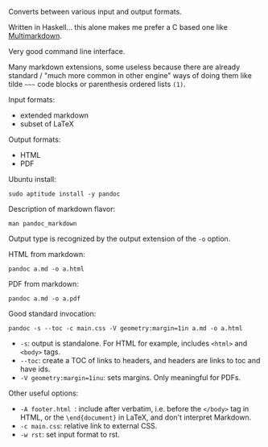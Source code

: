 Converts between various input and output formats.

Written in Haskell... this alone makes me prefer a C based one like [Multimarkdown](https://github.com/fletcher/MultiMarkdown-4).

Very good command line interface.

Many markdown extensions, some useless because there are already standard / "much more common in other engine" ways of doing them like tilde `~~~` code blocks or parenthesis ordered lists `(1)`.

Input formats:

- extended markdown
- subset of LaTeX

Output formats:

- HTML
- PDF

Ubuntu install:

    sudo aptitude install -y pandoc

Description of markdown flavor:

    man pandoc_markdown

Output type is recognized by the output extension of the `-o` option.

HTML from markdown:

    pandoc a.md -o a.html

PDF from markdown:

    pandoc a.md -o a.pdf

Good standard invocation:

    pandoc -s --toc -c main.css -V geometry:margin=1in a.md -o a.html

- `-s`:                      output is standalone. For HTML for example, includes `<html>` and `<body>` tags.
- `--toc`:                   create a TOC of links to headers, and headers are links to toc and have ids.
- `-V geometry:margin=1inu`: sets margins. Only meaningful for PDFs.

Other useful options:

- `-A footer.html `: include after verbatim, i.e. before the `</body>` tag in HTML, or the `\end{document}` in LaTeX, and don't interpret Markdown.
- `-c main.css`:     relative link to external CSS.
- `-w rst`:          set input format to rst.
